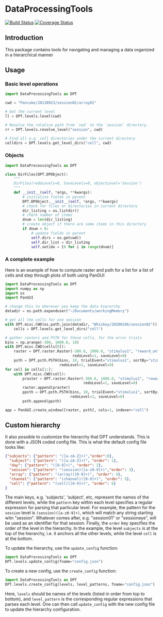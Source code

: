 # DataProcessingTools

[![Build Status](https://travis-ci.com/grero/DataProcessingTools.svg?branch=master)](https://travis-ci.com/grero/DataProcessingTools)
[![Coverage Status](https://coveralls.io/repos/github/grero/DataProcessingTools/badge.svg?branch=master)](https://coveralls.io/github/grero/DataProcessingTools?branch=master)

## Introduction
This package contains tools for navigating and managing a data organized in a hierarchical manner

## Usage

### Basic level operations
```python
import DataProcessingTools as DPT

cwd = "Pancake/20130923/session01/array01"

# Get the current level
ll = DPT.levels.level(cwd)

# Resolve the relative path from `cwd` to the `session` directory.
rr = DPT.levels.resolve_level("session", cwd)

# Find all e.g. cell directories under the current directory
celldirs = DPT.levels.get_level_dirs("cell", cwd)
```

### Objects
```python
import DataProcessingTools as DPT

class DirFiles(DPT.DPObject):
    """
    DirFiles(redoLevels=0, SaveLevels=0, objectLevel='Session')
    """
    def __init__(self, *args, **kwargs):
        # initialize fields in parent
        DPT.DPObject.__init__(self, *args, **kwargs)
        # check for files or directories in current directory
        dir_listing = os.listdir()
        # check number of items
        dnum = len(dir_listing)
        # create object if there are some items in this directory
        if dnum > 0:
            # update fields in parent
            self.dirs = os.getcwd()
            self.dir_list = dir_listing
            self.setidx = [0 for i in range(dnum)] 
```

### A complete example
Here is an example of how to compute raster and psth for a list for a list of
cells and step through plots of both using PanGUI

```python
import DataProcessingTools as DPT
import numpy as np
import os
import PanGUI

# change this to wherever you keep the data hierarchy
datadir = os.path.expanduser("~/Documents/workingMemory")

# get all the cells for one session
with DPT.misc.CWD(os.path.join(datadir, "Whiskey/20200106/session02")):
    cells = DPT.levels.get_level_dirs("cell")

# gather rasters and PSTH for these cells, for the error trials
bins = np.arange(-300, 1000.0, 10)
with DPT.misc.CWD(cells[0]):
    raster = DPT.raster.Raster(-300.0, 1000.0, "stimulus1", "reward_on", "stimulus1",
                               redoLevel=1, saveLevel=0)
    psth = DPT.psth.PSTH(bins, 10, trialEvent="stimulus1", sortBy="stimulus1", trialType="reward_on",
                         redoLevel=1, saveLevel=0)
for cell in cells[1:]:
    with DPT.misc.CWD(cell):
        praster = DPT.raster.Raster(-300.0, 1000.0, "stimulus1", "reward_on", "stimulus1",
                                    redoLevel=1, saveLevel=0)
        raster.append(praster)
        ppsth = DPT.psth.PSTH(bins, 10, trialEvent="stimulus1", sortBy="stimulus1", trialType="reward_on",
                              redoLevel=1, saveLevel=0)
        psth.append(ppsth)

app = PanGUI.create_window([raster, psth], cols=1, indexer="cell")
```

## Custom hierarchy

It also possible to customize the hierarchy that DPT understands. This is done with a JSON coded config file. This is what 
the default config file looks like:

```json
{"subjects": {"pattern": "([a-zA-Z]+)","order":0},
  "subject": {"pattern": "([a-zA-Z]+)", "order": 1},
  "day": {"pattern": "([0-9]+)", "order": 2},
  "session": {"pattern": "(session)([a-z0-9]+)","order": 3},
  "array": {"pattern": "(array)([0-9]+)", "order": 4},
  "channel": {"pattern": "(channel)([0-9]+)", "order": 5},
  "cell": {"pattern": "(cell)([0-9]+)", "order": 6}
}
```

The main keys, e.g. 'subjects', 'subject', etc, represent the names of the different levels, while the `pattern` key within each level
specifies a regular expression for parsing that particular level. For example, the pattern for the `session` level is `(session)([a-z0-9]+)`,
which will match any string starting witn "session". Whatever comes after, e.g. "session01" or "sessioneye", will be used as an identifier for that session. Finally, the `order` key specifies the order of the level in the hierarchy. In the example, the level `subjects` is at the top of the hierarchy, i.e. it anchors all the other levels, while the level `cell` is at the bottom.

To update the hierarchy, use the `update_config` function:

```python
import DataProcessingTools as DPT
DPT.levels.update_config(fname="config.json")
```

To create a new config, use the `create_config` function:

```python
import DataProcessingTools as DPT
DPT.levels.create_config(levels, level_patterns, fname="config.json")
```

Here, `levels` should be names of the levels (listed in order from top to bottom), and `level_pattern` is the corresponding regular expressions that parses each level. One can then call `update_config` with the new config file to update the hierarchy configuration.

```
